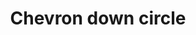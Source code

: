 ---
title: Chevron down circle
tags:
icon: chevron-down-circle
svg: '<svg xmlns="http://www.w3.org/2000/svg" width="24" height="24" fill="none" viewBox="0 0 24 24" stroke-width="1.5" stroke-linecap="round" stroke-linejoin="round" stroke="currentColor"><circle cx="12" cy="12.5" r="9"/><path d="m15.5 11.25-3.5 3.5-3.5-3.5"/></svg>'
---